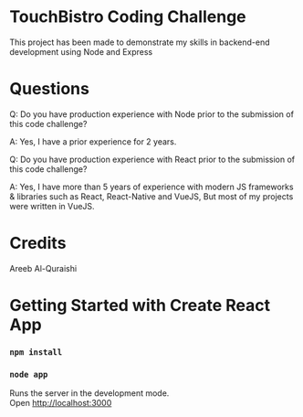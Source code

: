 # TouchBistro Coding Challenge
This project has been made to demonstrate my skills in backend-end development using Node and Express

# Questions
<p>Q: Do you have production experience with Node prior to the submission of this code challenge? </p>
<p>A: Yes, I have a prior experience for 2 years.</p>


<p>Q: Do you have production experience with React prior to the submission of this code challenge?</p>
<p>A: Yes, I have more than 5 years of experience with modern JS frameworks & libraries such as React, React-Native and VueJS, But most of my projects were written in 
VueJS.</p>

# Credits
Areeb Al-Quraishi


# Getting Started with Create React App

### `npm install`
### `node app`

Runs the server in the development mode.\
Open [http://localhost:3000](http://localhost:3000)
